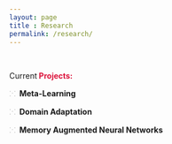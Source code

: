 ```yaml
---
layout: page
title : Research
permalink: /research/
---
```

<style>
.red {
	color: #DC143C;
}

.indent {
	text-indent: 50px;
}
 
a {
 	text-decoration: none;
 	text-indent: 50px;
}

.arrows {
	text-decoration:none;
	color:silver;
}
</style>

<script type="text/javascript">
<!--
    function expand_collapse(id) {
       var e = document.getElementById(id);
       var f = document.getElementById(id+"_arrows");
       if(e.style.display == 'none'){
          e.style.display = 'block';
          f.innerHTML = '&#8280;';
       }
       else {
          e.style.display = 'none';
          f.innerHTML = '&#8281;';
       }
    }
//-->
</script>

<br>
<p>Current<strong class="red"> Projects:</strong></p>
<p><a href="#iqiuwy" id="1_arrows" class="arrows" onclick="expand_collapse('1');">&#8281;</a><span><b>  Meta-Learning</b></span>
<div id="1" style="display:none;"><p class="indent">In this project we try to understabd how meta-learning allows machine learning systems to benefit from their repetitive application. If a learning system fails to perform efficiently, one would expect the learning mechanism itself to adapt in case the same task is presented again. Metalearning differs from base-learning in the scope of the level of adaptation; whereas learning at the base-level is focused on accumulating experience on a specific task, learning at the metalevel is concerned with accumulating experience on the performance of multiple applications of a learning system. Briefly stated, the field of metalearning is focused on the relation between tasks or domains, and learning algorithms. Rather than starting afresh on each new task, metalearning facilitates evaluation and comparison of learning algorithms on many different previous tasks, establishes benefits and disadvantages, and then recommends the learning algorithm, or combination of algorithms, that maximizes some utility function on the new task. The utility or usefulness of a given learning algorithm is often determined through a mapping between a characterization of the task and the algorithm estimated performance.</p></div>

<p><a href="#kskjdh" id="2_arrows" class="arrows" onclick="expand_collapse('2');">&#8281;</a><span><b>  Domain Adaptation</b></span>
<div id="2" style="display:none;"><p>Story Text 2 goes here. Any legal HTML can be placed in this section.</p></div>

<p><a href="#nxbfgr" id="3_arrows" class="arrows" onclick="expand_collapse('3');">&#8281;</a><span><b>  Memory Augmented Neural Networks</b></span>
<div id="3" style="display:none;"><p>Story Text 3 goes here. Any legal HTML can be placed in this section.</p></div>
